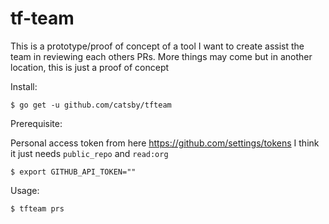 # tf-team

This is a prototype/proof of concept of a tool I want to create assist the team
in reviewing each others PRs. More things may come but in another location, this
is just a proof of concept

Install:

```
$ go get -u github.com/catsby/tfteam
```

Prerequisite:

Personal access token from here https://github.com/settings/tokens I think it just needs `public_repo` and `read:org`


    $ export GITHUB_API_TOKEN=""

Usage:

    $ tfteam prs
